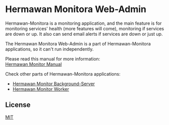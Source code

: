 # Hermawan Monitora Web-Admin
Hermawan-Monitora is a monitoring application, and the main feature is for monitoring services' health (more features will come), monitoring if services are down or up. It also can send email alerts if services are down or just up.

The Hermawan Monitora Web-Admin is a part of Hermawan-Monitora applications, so it can't run independently.

Please read this manual for more information:  
[Hermawan Monitor Manual](https://github.com/ming-hermawan/hermawan-monitora-manual/blob/master/hemawan-monitora-manual.pdf)

Check other parts of Hermawan-Monitora applications:
* [Hermawan Monitor Background-Server](https://github.com/ming-hermawan/hermawan-monitora-bgserver)
* [Hermawan Monitor Worker](https://github.com/ming-hermawan/hermawan-monitora-worker)

## License

[MIT](https://choosealicense.com/licenses/mit/)
